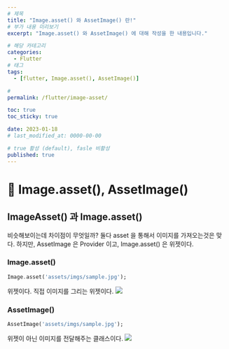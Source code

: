 ```yaml
---
# 제목
title: "Image.asset() 와 AssetImage() 란!"
# 부가 내용 미리보기
excerpt: "Image.asset() 와 AssetImage() 에 대해 작성을 한 내용입니다."

# 해당 카테고리
categories:
  - Flutter
# 태그 
tags:
  - [flutter, Image.asset(), AssetImage()]

# 
permalink: /flutter/image-asset/

toc: true
toc_sticky: true

date: 2023-01-18
# last_modified_at: 0000-00-00

# true 활성 (default), fasle 비활성 
published: true
---
```


# 🦥 Image.asset(), AssetImage()

## ImageAsset() 과 Image.asset() 
비슷해보이는데 차이점이 무엇일까?
둘다 asset 을 통해서 이미지를 가져오는것은 맞다.
하지만, AssetImage 은 Provider 이고, Image.asset() 은 위젯이다. 

### Image.asset()

``` dart
Image.asset('assets/imgs/sample.jpg');
```
위젯이다.
직접 이미지를 그리는 위젯이다.
![](https://velog.velcdn.com/images/sht-3756/post/f7857f5c-b9f5-48c7-b20a-cbb7fd7ff0d4/image.png)


### AssetImage()

``` dart
AssetImage('assets/imgs/sample.jpg');
```
위젯이 아닌 이미지를 전달해주는 클래스이다. 
![](https://velog.velcdn.com/images/sht-3756/post/3008da06-ee4f-4d34-b938-c7d50804c06e/image.png)
